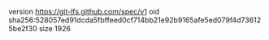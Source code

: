 version https://git-lfs.github.com/spec/v1
oid sha256:528057ed91dcda5fbffeed0cf714bb21e92b9165afe5ed079f4d736125be2f30
size 1926
